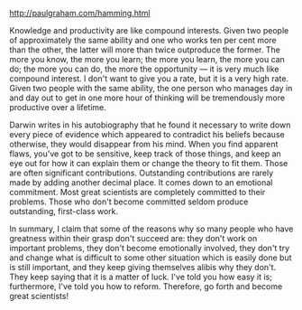 http://paulgraham.com/hamming.html

Knowledge and productivity are like compound interests. Given two people of approximately the same ability and one who works ten per cent more than the other, the latter will more than twice outproduce the former. The more you know, the more you learn; the more you learn, the more you can do; the more you can do, the more the opportunity — it is very much like compound interest. I don't want to give you a rate, but it is a very high rate. Given two people with the same ability, the one person who manages day in and day out to get in one more hour of thinking will be tremendously more productive over a lifetime.

Darwin writes in his autobiography that he found it necessary to write down every piece of evidence which appeared to contradict his beliefs because otherwise, they would disappear from his mind. When you find apparent flaws, you've got to be sensitive, keep track of those things, and keep an eye out for how it can explain them or change the theory to fit them. Those are often significant contributions. Outstanding contributions are rarely made by adding another decimal place. It comes down to an emotional commitment. Most great scientists are completely committed to their problems. Those who don't become committed seldom produce outstanding, first-class work.

In summary, I claim that some of the reasons why so many people who have greatness within their grasp don't succeed are: they don't work on important problems, they don't become emotionally involved, they don't try and change what is difficult to some other situation which is easily done but is still important, and they keep giving themselves alibis why they don't. They keep saying that it is a matter of luck. I've told you how easy it is; furthermore, I've told you how to reform. Therefore, go forth and become great scientists!
